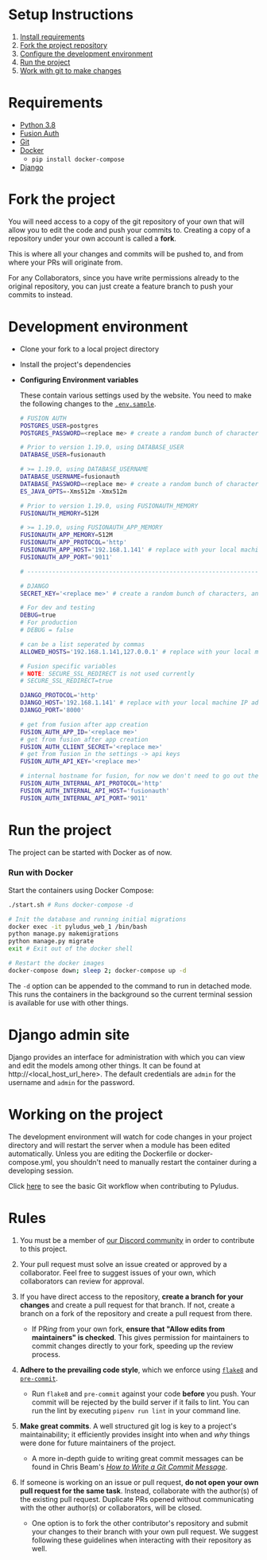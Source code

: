 
# Setup Instructions

1. [Install requirements](#Requirements)
2. [Fork the project repository](#Fork-the-Project)
4. [Configure the development environment](#Development-Environment)
5. [Run the project](#Run-The-Project)
6. [Work with git to make changes](#Working-with-Git)

# Requirements

- [Python 3.8](https://docs.python.org/3.8/)
- [Fusion Auth]()
- [Git](https://git-scm.com/doc)
- [Docker](https://docs.docker.com/compose/install/)
    - `pip install docker-compose`
- [Django]()

# Fork the project
You will need access to a copy of the git repository of your own that will allow you to edit the code and push your commits to. Creating a copy of a repository under your own account is called a **fork**.

This is where all your changes and commits will be pushed to, and from where your PRs will originate from.

For any Collaborators, since you have write permissions already to the original repository, you can just create a feature branch to push your commits to instead.

# Development environment

 - Clone your fork to a local project directory 
 - Install the project's dependencies 
 - **Configuring Environment variables**

	These contain various settings used by the website.
	You need to make the following changes to the [`.env.sample`](https://github.com/AAADevs/PyLudus/blob/main/.env.sample).
	```bash
	# FUSION AUTH
	POSTGRES_USER=postgres
	POSTGRES_PASSWORD=<replace me> # create a random bunch of characters, and do not share this

	# Prior to version 1.19.0, using DATABASE_USER
	DATABASE_USER=fusionauth

	# >= 1.19.0, using DATABASE_USERNAME
	DATABASE_USERNAME=fusionauth
	DATABASE_PASSWORD=<replace me> # create a random bunch of characters, and do not share this
	ES_JAVA_OPTS=-Xms512m -Xmx512m

	# Prior to version 1.19.0, using FUSIONAUTH_MEMORY
	FUSIONAUTH_MEMORY=512M

	# >= 1.19.0, using FUSIONAUTH_APP_MEMORY
	FUSIONAUTH_APP_MEMORY=512M
	FUSIONAUTH_APP_PROTOCOL='http'
	FUSIONAUTH_APP_HOST='192.168.1.141' # replace with your local machine IP address (`hostname -I`)
	FUSIONAUTH_APP_PORT='9011'

	# ----------------------------------------------------------------------------------------------

	# DJANGO
	SECRET_KEY='<replace me>' # create a random bunch of characters, and do not share this

	# For dev and testing
	DEBUG=true
	# For production
	# DEBUG = false

	# can be a list seperated by commas
	ALLOWED_HOSTS='192.168.1.141,127.0.0.1' # replace with your local machine IP address, followed with your localhost IP 

	# Fusion specific variables
	# NOTE: SECURE_SSL_REDIRECT is not used currently
	# SECURE_SSL_REDIRECT=true
	
	DJANGO_PROTOCOL='http'
	DJANGO_HOST='192.168.1.141' # replace with your local machine IP address
	DJANGO_PORT='8000'

	# get from fusion after app creation
	FUSION_AUTH_APP_ID='<replace me>'
	# get from fusion after app creation
	FUSION_AUTH_CLIENT_SECRET='<replace me>'
	# get from fusion in the settings -> api keys
	FUSION_AUTH_API_KEY='<replace me>'

	# internal hostname for fusion, for now we don't need to go out the container network to do API auth
	FUSION_AUTH_INTERNAL_API_PROTOCOL='http'
	FUSION_AUTH_INTERNAL_API_HOST='fusionauth'
	FUSION_AUTH_INTERNAL_API_PORT='9011'
	```
	
# Run the project
The project can be started with Docker as of now.

### Run with Docker
Start the containers using Docker Compose:
```bash
./start.sh # Runs docker-compose -d

# Init the database and running initial migrations
docker exec -it pyludus_web_1 /bin/bash
python manage.py makemigrations
python manage.py migrate
exit # Exit out of the docker shell

# Restart the docker images
docker-compose down; sleep 2; docker-compose up -d
```
The `-d` option can be appended to the command to run in detached mode. This runs the containers in the background so the current terminal session is available for use with other things.

# Django admin site
Django provides an interface for administration with which you can view and edit the models among other things. It can be found at  http://<local_host_url_here>. The default credentials are `admin` for the username and `admin` for the password.


# Working on the project
The development environment will watch for code changes in your project directory and will restart the server when a module has been edited automatically. Unless you are editing the Dockerfile or docker-compose.yml, you shouldn't need to manually restart the container during a developing session.

Click [here](https://rogerdudler.github.io/git-guide/) to see the basic Git workflow when contributing to Pyludus.

# Rules

1. You must be a member of [our Discord community](https://discord.gg/gZzpQkF6rx) in order to contribute to this project.

2. Your pull request must solve an issue created or approved by a collaborator. Feel free to suggest issues of your own, which collaborators can review for approval.

3. If you have direct access to the repository, **create a branch for your changes** and create a pull request for that branch. If not, create a branch on a fork of the repository and create a pull request from there.
    * If PR*ing* from your own fork, **ensure that "Allow edits from maintainers" is checked**. This gives permission for maintainers to commit changes directly to your fork, speeding up the review process.

4. **Adhere to the prevailing code style**, which we enforce using [`flake8`](http://flake8.pycqa.org/en/latest/index.html) and [`pre-commit`](https://pre-commit.com/).
    * Run `flake8` and `pre-commit` against your code **before** you push. Your commit will be rejected by the build server if it fails to lint. You can run the lint by executing `pipenv run lint` in your command line.

5. **Make great commits**. A well structured git log is key to a project's maintainability; it efficiently provides insight into when and *why* things were done for future maintainers of the project.
    * A more in-depth guide to writing great commit messages can be found in Chris Beam's [*How to Write a Git Commit Message*](https://chris.beams.io/posts/git-commit/).

6. If someone is working on an issue or pull request, **do not open your own pull request for the same task**. Instead, collaborate with the author(s) of the existing pull request. Duplicate PRs opened without communicating with the other author(s) or collaborators, will be closed. 
    * One option is to fork the other contributor's repository and submit your changes to their branch with your own pull request. We suggest following these guidelines when interacting with their repository as well.
